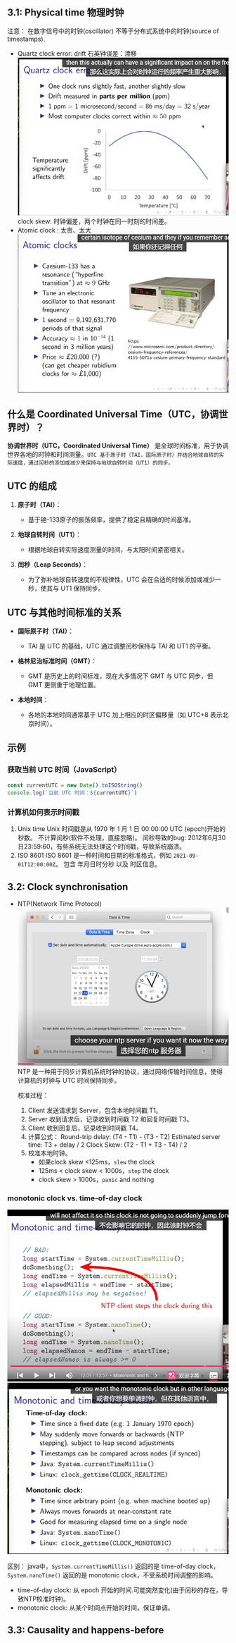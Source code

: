## 3.1: Physical time 物理时钟

注意：
在数字信号中的时钟(oscillator) 不等于分布式系统中的时钟(source of timestamps).

- Quartz clock error: drift
  石英钟误差：漂移
  ![alt text](image-10.png)
  clock skew: 时钟偏差，两个时钟在同一时刻的时间差。
- Atomic clock : 太贵、太大
  ![alt text](image-11.png)

## 什么是 Coordinated Universal Time（UTC，协调世界时）？

**协调世界时（UTC，Coordinated Universal Time）** 是全球时间标准，用于协调世界各地的时钟和时间测量。`UTC 基于原子时（TAI，国际原子时）并结合地球自转的实际速度，通过闰秒的添加或减少来保持与地球自转时间（UT1）的同步。`

## UTC 的组成

1. **原子时（TAI）**：

   - 基于铯-133原子的振荡频率，提供了稳定且精确的时间基准。

2. **地球自转时间（UT1）**：

   - 根据地球自转实际速度测量的时间，与太阳时间紧密相关。

3. **闰秒（Leap Seconds）**：
   - 为了弥补地球自转速度的不规律性，UTC 会在合适的时候添加或减少一秒，使其与 UT1 保持同步。

## UTC 与其他时间标准的关系

- **国际原子时（TAI）**：
  - TAI 是 UTC 的基础，UTC 通过调整闰秒保持与 TAI 和 UT1 的平衡。
- **格林尼治标准时间（GMT）**：

  - GMT 是历史上的时间标准，现在大多情况下 GMT 与 UTC 同步，但 GMT 更侧重于地理位置。

- **本地时间**：
  - 各地的本地时间通常基于 UTC 加上相应的时区偏移量（如 UTC+8 表示北京时间）。

## 示例

### 获取当前 UTC 时间（JavaScript）

```javascript
const currentUTC = new Date().toISOString()
console.log(`当前 UTC 时间：${currentUTC}`)
```

### 计算机如何表示时间戳

1. Unix time
   Unix 时间戳是从 1970 年 1 月 1 日 00:00:00 UTC (epoch)开始的秒数。
   不计算闰秒(软件不处理，直接忽略)。
   闰秒导致的bug:
   2012年6月30日23:59:60，有些系统无法处理这个时间戳，导致系统崩溃。
2. ISO 8601
   ISO 8601 是一种时间和日期的标准格式，例如 `2021-09-01T12:00:00Z`。
   包含 年月日时分秒 以及 时区信息。

## 3.2: Clock synchronisation

- NTP(Network Time Protocol)
  ![alt text](image-12.png)
  NTP 是一种用于同步计算机系统时钟的协议，通过网络传输时间信息，使得计算机的时钟与 UTC 时间保持同步。

  校准过程：

  1. Client 发送请求到 Server，包含本地时间戳 T1。
  2. Server 收到请求后，记录收到时间戳 T2 和回复时间戳 T3。
  3. Client 收到回复后，记录收到时间戳 T4。
  4. 计算公式：
     Round-trip delay: (T4 - T1) - (T3 - T2)
     Estimated server time: T3 + delay / 2
     Clock Skew: (T2 - T1 + T3 - T4) / 2
  5. 校准本地时钟。
     - 如果clock skew <125ms，`slew` the clock
     - 125ms < clock skew < 1000s，`step` the clock
     - clock skew > 1000s，`panic` and nothing

### monotonic clock vs. time-of-day clock

![alt text](image-13.png)
![alt text](image-14.png)

区别：
java中，`System.currentTimeMillis()` 返回的是 time-of-day clock，`System.nanoTime()` 返回的是 monotonic clock，不受系统时间调整的影响。

- time-of-day clock: 从 epoch 开始的时间.可能突然变化(由于闰秒的存在，导致NTP校准时钟)。
- monotonic clock: 从某个时间点开始的时间，保证单调。

## 3.3: Causality and happens-before
